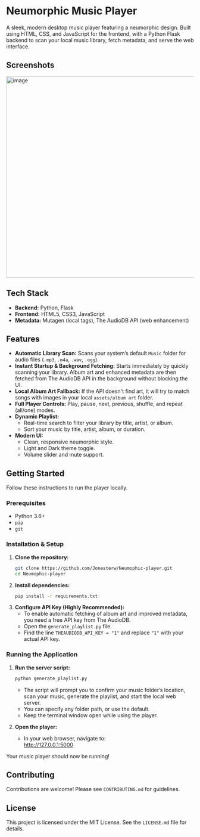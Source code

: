 # Neumorphic Music Player

A sleek, modern desktop music player featuring a neumorphic design. Built using HTML, CSS, and JavaScript for the frontend, with a Python Flask backend to scan your local music library, fetch metadata, and serve the web interface.

## Screenshots

<img width="960" height="540" alt="image" src="https://github.com/user-attachments/assets/89763381-368c-4b28-9aea-41346a501a63" />





## Tech Stack

- **Backend:** Python, Flask
- **Frontend:** HTML5, CSS3, JavaScript
- **Metadata:** Mutagen (local tags), The AudioDB API (web enhancement)

## Features

- **Automatic Library Scan:** Scans your system’s default `Music` folder for audio files (`.mp3`, `.m4a`, `.wav`, `.ogg`).
- **Instant Startup & Background Fetching:** Starts immediately by quickly scanning your library. Album art and enhanced metadata are then fetched from The AudioDB API in the background without blocking the UI.
- **Local Album Art Fallback:** If the API doesn't find art, it will try to match songs with images in your local `assets/album art` folder.
- **Full Player Controls:** Play, pause, next, previous, shuffle, and repeat (all/one) modes.
- **Dynamic Playlist:**
    - Real-time search to filter your library by title, artist, or album.
    - Sort your music by title, artist, album, or duration.
- **Modern UI:**
    - Clean, responsive neumorphic style.
    - Light and Dark theme toggle.
    - Volume slider and mute support.

## Getting Started

Follow these instructions to run the player locally.

### Prerequisites

- Python 3.6+
- `pip`
- `git`

### Installation & Setup

1. **Clone the repository:**
    ```sh
    git clone https://github.com/Jonesterw/Neumophic-player.git
    cd Neumophic-player
    ```
2. **Install dependencies:**
    ```sh
    pip install -r requirements.txt
    ```
3. **Configure API Key (Highly Recommended):**
    - To enable automatic fetching of album art and improved metadata, you need a free API key from The AudioDB.
    - Open the `generate_playlist.py` file.
    - Find the line `THEAUDIODB_API_KEY = "1"` and replace `"1"` with your actual API key.

### Running the Application

1. **Run the server script:**
    ```sh
    python generate_playlist.py
    ```
    - The script will prompt you to confirm your music folder’s location, scan your music, generate the playlist, and start the local web server.
    - You can specify any folder path, or use the default.
    - Keep the terminal window open while using the player.

2. **Open the player:**
    - In your web browser, navigate to:  
      http://127.0.0.1:5000

Your music player should now be running!

## Contributing

Contributions are welcome! Please see `CONTRIBUTING.md` for guidelines.

## License

This project is licensed under the MIT License. See the `LICENSE.md` file for details.

